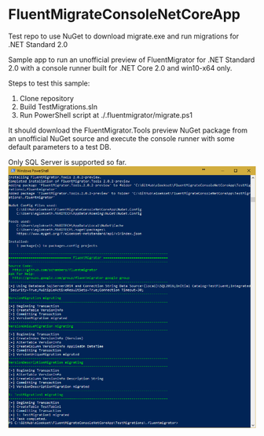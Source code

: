 # FluentMigrateConsoleNetCoreApp
Test repo to use NuGet to download migrate.exe and run migrations for .NET Standard 2.0

Sample app to run an unofficial preview of FluentMigrator for .NET Standard 2.0 with a console runner built for .NET Core 2.0 and win10-x64 only.

Steps to test this sample:
1. Clone repository
2. Build TestMigrations.sln
3. Run PowerShell script at ./.fluentmigrator/migrate.ps1

It should download the FluentMigrator.Tools preview NuGet package from an unofficial NuGet source and execute the console runner with some default parameters to a test DB.

Only SQL Server is supported so far.
![Screenshot](https://github.com/eloekset/FluentMigrateConsoleNetCoreApp/raw/master/screenshot1.png)
